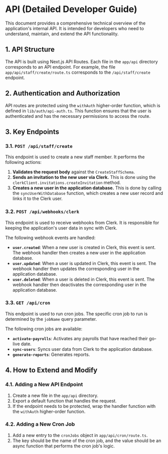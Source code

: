 
# API (Detailed Developer Guide)

This document provides a comprehensive technical overview of the application's internal API. It is intended for developers who need to understand, maintain, and extend the API functionality.

## 1. API Structure

The API is built using Next.js API Routes. Each file in the `app/api` directory corresponds to an API endpoint. For example, the file `app/api/staff/create/route.ts` corresponds to the `/api/staff/create` endpoint.

## 2. Authentication and Authorization

API routes are protected using the `withAuth` higher-order function, which is defined in `lib/auth/api-auth.ts`. This function ensures that the user is authenticated and has the necessary permissions to access the route.

## 3. Key Endpoints

### 3.1. `POST /api/staff/create`

This endpoint is used to create a new staff member. It performs the following actions:

1.  **Validates the request body** against the `CreateStaffSchema`.
2.  **Sends an invitation to the new user via Clerk.** This is done using the `clerkClient.invitations.createInvitation` method.
3.  **Creates a new user in the application database.** This is done by calling the `syncUserWithDatabase` function, which creates a new user record and links it to the Clerk user.

### 3.2. `POST /api/webhooks/clerk`

This endpoint is used to receive webhooks from Clerk. It is responsible for keeping the application's user data in sync with Clerk.

The following webhook events are handled:

*   **`user.created`**: When a new user is created in Clerk, this event is sent. The webhook handler then creates a new user in the application database.
*   **`user.updated`**: When a user is updated in Clerk, this event is sent. The webhook handler then updates the corresponding user in the application database.
*   **`user.deleted`**: When a user is deleted in Clerk, this event is sent. The webhook handler then deactivates the corresponding user in the application database.

### 3.3. `GET /api/cron`

This endpoint is used to run cron jobs. The specific cron job to run is determined by the `jobName` query parameter.

The following cron jobs are available:

*   **`activate-payrolls`**: Activates any payrolls that have reached their go-live date.
*   **`sync-users`**: Syncs user data from Clerk to the application database.
*   **`generate-reports`**: Generates reports.

## 4. How to Extend and Modify

### 4.1. Adding a New API Endpoint

1.  Create a new file in the `app/api` directory.
2.  Export a default function that handles the request.
3.  If the endpoint needs to be protected, wrap the handler function with the `withAuth` higher-order function.

### 4.2. Adding a New Cron Job

1.  Add a new entry to the `cronJobs` object in `app/api/cron/route.ts`.
2.  The key should be the name of the cron job, and the value should be an async function that performs the cron job's logic.
